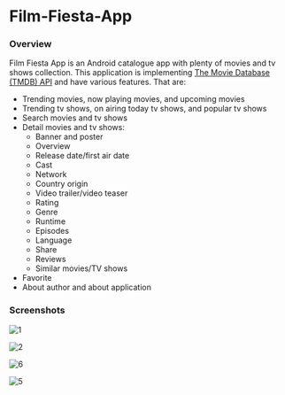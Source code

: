# Film-Fiesta-App


### Overview
Film Fiesta App is an Android catalogue app with plenty of movies and tv shows collection. This application is implementing [The Movie Database (TMDB) API](https://www.themoviedb.org/) and have various features. That are:
- Trending movies, now playing movies, and upcoming movies
- Trending tv shows, on airing today tv shows, and popular tv shows
- Search movies and tv shows
- Detail movies and tv shows:
    - Banner and poster
    - Overview
    - Release date/first air date
    - Cast
    - Network
    - Country origin
    - Video trailer/video teaser
    - Rating
    - Genre
    - Runtime
    - Episodes
    - Language
    - Share
    - Reviews
    - Similar movies/TV shows
- Favorite
- About author and about application

### Screenshots

![1](https://github.com/amitYadavDev/Film-Fiesta-App/assets/45551012/e33e2992-1a4c-4fc0-a610-d4e684303b6c)


![2](https://github.com/amitYadavDev/Film-Fiesta-App/assets/45551012/f8b154be-1b79-49cf-a832-5b88049431dd)



![6](https://github.com/amitYadavDev/Film-Fiesta-App/assets/45551012/03c47bdc-db8d-4721-88d9-d18695501ec6)


![5](https://github.com/amitYadavDev/Film-Fiesta-App/assets/45551012/ca6ee621-4b11-49c9-beac-705158a400e6)

